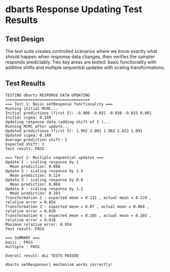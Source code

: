 # dbarts Response Updating Test Results

## Test Design

The test suite creates controlled scenarios where we know exactly what should happen when response data changes, then verifies the sampler responds predictably. Two key areas are tested: basic functionality with additive shifts and multiple sequential updates with scaling transformations.

## Test Results

```
TESTING dbarts RESPONSE DATA UPDATING
=====================================
=== Test 1: Basic setResponse functionality ===
Running initial MCMC...
Initial predictions (first 5): -0.008 -0.021 -0.038 -0.015 0.001 
Initial sigma: 0.149 
Updating response data (adding shift of 2 )...
Running MCMC after update...
Updated predictions (first 5): 1.992 2.001 1.983 2.022 1.991 
Updated sigma: 0.149 
Average prediction shift: 2 
Expected shift: 2 
Test result: PASS 

=== Test 2: Multiple sequential updates ===
Update 1 : scaling response by 1 
  Mean prediction: 0.088 
Update 2 : scaling response by 1.5 
  Mean prediction: 0.124 
Update 3 : scaling response by 0.8 
  Mean prediction: 0.068 
Update 4 : scaling response by 1.2 
  Mean prediction: 0.103 
Transformation 2 : expected mean = 0.131 , actual mean = 0.124 , relative error = 0.054 
Transformation 3 : expected mean = 0.07 , actual mean = 0.068 , relative error = 0.028 
Transformation 4 : expected mean = 0.105 , actual mean = 0.103 , relative error = 0.018 
Maximum relative error: 0.054 
Test result: PASS 

=== SUMMARY ===
basic : PASS 
multiple : PASS 

Overall result: ALL TESTS PASSED 

dbarts setResponse() mechanism works correctly!
```